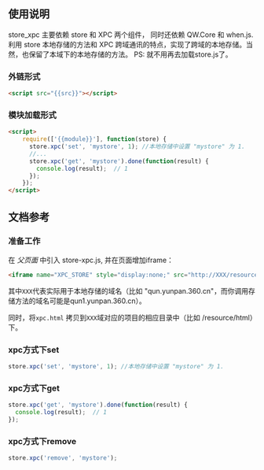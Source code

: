 ## 使用说明

store_xpc 主要依赖 store 和 XPC 两个组件， 同时还依赖 QW.Core 和 when.js. 利用 store 本地存储的方法和 XPC 跨域通讯的特点，实现了跨域的本地存储。当然，也保留了本域下的本地存储的方法。
PS: 就不用再去加载store.js了。

### 外链形式

```html
<script src="{{src}}"></script>
```

### 模块加载形式

```html
<script>
    require(['{{module}}'], function(store) {
      store.xpc('set', 'mystore', 1); //本地存储中设置 "mystore" 为 1.
      //...
      store.xpc('get', 'mystore').done(function(result) {
        console.log(result);  // 1
      });
    });
</script>
```


## 文档参考

### 准备工作

在 *父页面* 中引入 store-xpc.js, 并在页面增加iframe：

```html
<iframe name="XPC_STORE" style="display:none;" src="http://XXX/resource/html/xpc.html"></iframe>
```
其中`XXX`代表实际用于本地存储的域名（比如 "qun.yunpan.360.cn"，而你调用存储方法的域名可能是qun1.yunpan.360.cn）。

同时，将`xpc.html` 拷贝到`XXX`域对应的项目的相应目录中（比如 /resource/html）下。


### xpc方式下set

```js
store.xpc('set', 'mystore', 1); //本地存储中设置 "mystore" 为 1.
```

### xpc方式下get

```js
store.xpc('get', 'mystore').done(function(result) {
  console.log(result);  // 1
});
```
### xpc方式下remove

```js
store.xpc('remove', 'mystore');
```